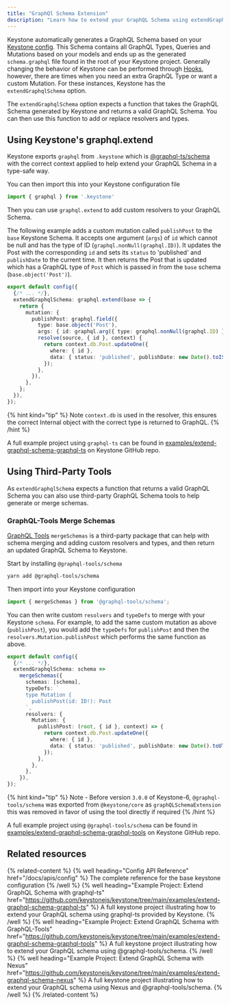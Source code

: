 ```yaml
---
title: "GraphQl Schema Extension"
description: "Learn how to extend your GraphQL Schema using extendGraphqlSchema."
---
```


Keystone automatically generates a GraphQL Schema based on your [Keystone config](../apis/config). This Schema contains all GraphQL Types, Queries and Mutations based on your models and ends up as the generated `schema.graphql` file found in the root of your Keystone project.
Generally changing the behavior of Keystone can be performed through [Hooks](../apis/hooks), however, there are times when you need an extra GraphQL Type or want a custom Mutation. For these instances, Keystone has the `extendGraphqlSchema` option.

The `extendGraphqlSchema` option expects a function that takes the GraphQL Schema generated by Keystone and returns a valid GraphQL Schema. You can then use this function to add or replace resolvers and types.

## Using Keystone's graphql.extend

Keystone exports `graphql` from `.keystone` which is [@graphql-ts/schema](https://docsmill.dev/npm/@graphql-ts/schema) with the correct context applied to help extend your GraphQL Schema in a type-safe way.

You can then import this into your Keystone configuration file

```ts
import { graphql } from '.keystone'
```

Then you can use `graphql.extend` to add custom resolvers to your GraphQL Schema.

The following example adds a custom mutation called `publishPost` to the `base` Keystone Schema. It accepts one argument (`args`) of `id` which cannot be null and has the type of ID (`graphql.nonNull(graphql.ID)`). It updates the Post with the corresponding `id` and sets its `status` to 'published' and `publishDate` to the current time.
It then returns the Post that is updated which has a GraphQL type of `Post` which is passed in from the `base` schema (`base.object('Post')`).

```ts
export default config({
  {/* ... */},
  extendGraphqlSchema: graphql.extend(base => {
    return {
      mutation: {
        publishPost: graphql.field({
          type: base.object('Post'),
          args: { id: graphql.arg({ type: graphql.nonNull(graphql.ID) }) },
          resolve(source, { id }, context) {
            return context.db.Post.updateOne({
              where: { id },
              data: { status: 'published', publishDate: new Date().toISOString() },
            });
          },
        }),
      },
    };
  }),
});
```

{% hint kind="tip" %}
Note `context.db` is used in the resolver, this ensures the correct Internal object with the correct type is returned to GraphQL.
{% /hint %}

A full example project using `graphql-ts` can be found in [examples/extend-graphql-schema-graphql-ts](https://github.com/keystonejs/keystone/tree/main/examples/extend-graphql-schema-graphql-ts) on Keystone GitHub repo.

## Using Third-Party Tools

As `extendGraphqlSchema` expects a function that returns a valid GraphQL Schema you can also use third-party GraphQL Schema tools to help generate or merge schemas.

### GraphQL-Tools Merge Schemas

[GraphQL Tools](https://www.graphql-tools.com/) `mergeSchemas` is a third-party package that can help with schema merging and adding custom resolvers and types, and then return an updated GraphQL Schema to Keystone.

Start by installing `@graphql-tools/schema`

```bash
yarn add @graphql-tools/schema
```

Then import into your Keystone configuration

```ts
import { mergeSchemas } from '@graphql-tools/schema';
```

You can then write custom `resolvers` and `typeDefs` to merge with your Keystone `schema`. For example, to add the same custom mutation as above (`publishPost`), you would add the `typeDefs` for `publishPost` and then the `resolvers.Mutation.publishPost`
which performs the same function as above.

```ts
export default config({
  {/* ... */},
  extendGraphqlSchema: schema =>
    mergeSchemas({
      schemas: [schema],
      typeDefs: `
      type Mutation {
        publishPost(id: ID!): Post
      `,
      resolvers: {
        Mutation: {
          publishPost: (root, { id }, context) => {
            return context.db.Post.updateOne({
              where: { id },
              data: { status: 'published', publishDate: new Date().toUTCString() },
            });
          },
        },
      },
    }),
});
```

{% hint kind="tip" %}
Note - Before version `3.0.0` of Keystone-6, `@graphql-tools/schema` was exported from `@keystone/core` as `graphQLSchemaExtension` this was removed in favor of using the tool directly if required
{% /hint %}

A full example project using `@graphql-tools/schema` can be found in [examples/extend-graphql-schema-graphql-tools](https://github.com/keystonejs/keystone/tree/main/examples/extend-graphql-schema-graphql-tools) on Keystone GitHub repo.

## Related resources

{% related-content %}
{% well heading="Config API Reference" href="/docs/apis/config" %}
The complete reference for the base keystone configuration
{% /well %}
{% well heading="Example Project: Extend GraphQL Schema with graphql-ts" href="https://github.com/keystonejs/keystone/tree/main/examples/extend-graphql-schema-graphql-ts" %}
A full keystone project illustrating how to extend your GraphQL schema using graphql-ts provided by Keystone.
{% /well %}
{% well heading="Example Project: Extend GraphQL Schema with GraphQL-Tools" href="https://github.com/keystonejs/keystone/tree/main/examples/extend-graphql-schema-graphql-tools" %}
A full keystone project illustrating how to extend your GraphQL schema using @graphql-tools/schema.
{% /well %}
{% well heading="Example Project: Extend GraphQL Schema with Nexus" href="https://github.com/keystonejs/keystone/tree/main/examples/extend-graphql-schema-nexus" %}
A full keystone project illustrating how to extend your GraphQL schema using Nexus and @graphql-tools/schema.
{% /well %}
{% /related-content %}
